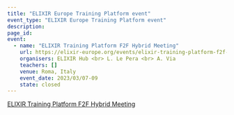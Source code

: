```yaml
---
title: "ELIXIR Europe Training Platform event"
event_type: "ELIXIR Europe Training Platform event"
description: 
page_id: 
event:
  - name: "ELIXIR Training Platform F2F Hybrid Meeting"
    url: https://elixir-europe.org/events/elixir-training-platform-f2f-hybrid-meeting
    organisers: ELIXIR Hub <br> L. Le Pera <br> A. Via
    teachers: []
    venue: Roma, Italy
    event_date: 2023/03/07-09
    state: closed
---
```


[ELIXIR Training Platform F2F Hybrid Meeting](https://elixir-europe.org/events/elixir-training-platform-f2f-hybrid-meeting)


<br>

